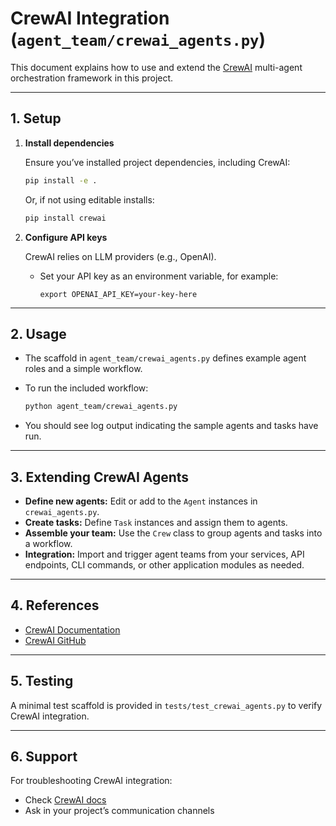 # CrewAI Integration (`agent_team/crewai_agents.py`)

This document explains how to use and extend the [CrewAI](https://docs.crewai.com/) multi-agent orchestration framework in this project.

---

## 1. **Setup**

1. **Install dependencies**

   Ensure you’ve installed project dependencies, including CrewAI:

   ```bash
   pip install -e .
   ```

   Or, if not using editable installs:

   ```bash
   pip install crewai
   ```

2. **Configure API keys**

   CrewAI relies on LLM providers (e.g., OpenAI).
   - Set your API key as an environment variable, for example:
     ```
     export OPENAI_API_KEY=your-key-here
     ```

---

## 2. **Usage**

- The scaffold in `agent_team/crewai_agents.py` defines example agent roles and a simple workflow.
- To run the included workflow:

  ```bash
  python agent_team/crewai_agents.py
  ```

- You should see log output indicating the sample agents and tasks have run.

---

## 3. **Extending CrewAI Agents**

- **Define new agents:** Edit or add to the `Agent` instances in `crewai_agents.py`.
- **Create tasks:** Define `Task` instances and assign them to agents.
- **Assemble your team:** Use the `Crew` class to group agents and tasks into a workflow.
- **Integration:** Import and trigger agent teams from your services, API endpoints, CLI commands, or other application modules as needed.

---

## 4. **References**

- [CrewAI Documentation](https://docs.crewai.com/)
- [CrewAI GitHub](https://github.com/VisionBlack/CrewAI)

---

## 5. **Testing**

A minimal test scaffold is provided in `tests/test_crewai_agents.py` to verify CrewAI integration.

---

## 6. **Support**

For troubleshooting CrewAI integration:
- Check [CrewAI docs](https://docs.crewai.com/)
- Ask in your project’s communication channels